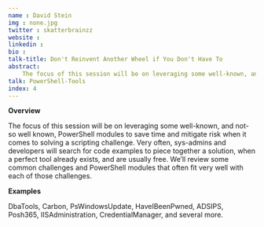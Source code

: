 ```yaml
---
name : David Stein
img : none.jpg
twitter : skatterbrainzz
website : 
linkedin : 
bio : 
talk-title: Don't Reinvent Another Wheel if You Don't Have To
abstract:
    The focus of this session will be on leveraging some well-known, and not-so well known, PowerShell modules to save time and mitigate risk when it comes to solving a scripting challenge.
talk: PowerShell-Tools
index: 4
---
```


**Overview**

The focus of this session will be on leveraging some well-known, and not-so well known, PowerShell modules to save time and mitigate risk when it comes to solving a scripting challenge. Very often, sys-admins and developers will search for code examples to piece together a solution, when a perfect tool already exists, and are usually free. We’ll review some common challenges and PowerShell modules that often fit very well with each of those challenges.

**Examples**

DbaTools, Carbon, PsWindowsUpdate, HaveIBeenPwned, ADSIPS, Posh365, IISAdministration, CredentialManager, and several more.

